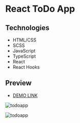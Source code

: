 # React ToDo App

## Technologies
* HTML/CSS
* SCSS
* JavaScript
* TypeScript
* React
* React Hooks

## Preview
* [DEMO LINK](https://Pavlo-Khashchevskyi.github.io/react_todo-app/)

![todoapp](https://media.giphy.com/media/BpwPhD4y6jUR7jrojW/giphy.gif)

![todoapp](https://media.giphy.com/media/7z2GJ6wXduKBVkiiqJ/giphy.gif)
